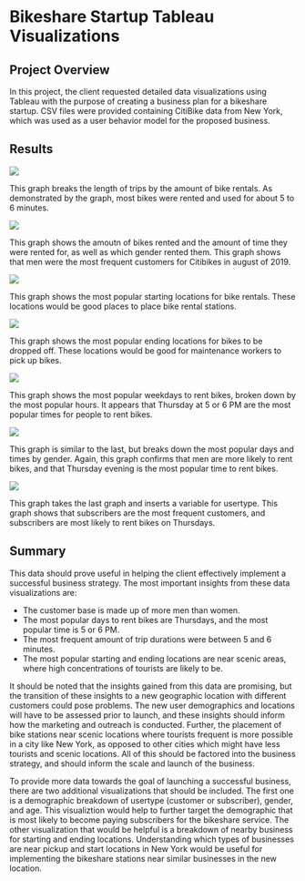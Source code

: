 # Bikeshare Startup Tableau Visualizations

## Project Overview
In this project, the client requested detailed data visualizations using Tableau with the purpose of creating a business plan for a bikeshare startup. CSV files were provided containing CitiBike data from New York, which was used as a user behavior model for the proposed business.

## Results

![](images/checkout_times_by_user.png)

This graph breaks the length of trips by the amount of bike rentals. As demonstrated by the graph, most bikes were rented and used for about 5 to 6 minutes.

![](images/checkout_times_by_gender.png)

This graph shows the amoutn of bikes rented and the amount of time they were rented for, as well as which gender rented them. This graph shows that men were the most frequent customers for Citibikes in august of 2019.

![](images/top_starting_location.png)

This graph shows the most popular starting locations for bike rentals. These locations would be good places to place bike rental stations.

![](images/top_ending_location.png)

This graph shows the most popular ending locations for bikes to be dropped off. These locations would be good for maintenance workers to pick up bikes.

![](images/trips_by_dy_by_hour.png)

This graph shows the most popular weekdays to rent bikes, broken down by the most popular hours. It appears that Thursday at 5 or 6 PM are the most popular times for people to rent bikes.

![](images/trips_by_gender_by_day.png)

This graph is similar to the last, but breaks down the most popular days and times by gender. Again, this graph confirms that men are more likely to rent bikes, and that Thursday evening is the most popular time to rent bikes.

![](images/trips_by_gender_by_weekday_by_user.png)

This graph takes the last graph and inserts a variable for usertype. This graph shows that subscribers are the most frequent customers, and subscribers are most likely to rent bikes on Thursdays.

## Summary

This data should prove useful in helping the client effectively implement a successful business strategy. The most important insights from these data visualizations are:
- The customer base is made up of more men than women.
- The most popular days to rent bikes are Thursdays, and the most popular time is 5 or 6 PM.
- The most frequent amount of trip durations were between 5 and 6 minutes.
- The most popular starting and ending locations are near scenic areas, where high concentrations of tourists are likely to be.

It should be noted that the insights gained from this data are promising, but the transition of these insights to a new geographic location with different customers could pose problems. The new user demographics and locations will have to be assessed prior to launch, and these insights should inform how the marketing and outreach is conducted. Further, the placement of bike stations near scenic locations where tourists frequent is more possible in a city like New York, as opposed to other cities which might have less tourists and scenic locations. All of this should be factored into the business strategy, and should inform the scale and launch of the business.

To provide more data towards the goal of launching a successful business, there are two additional visualizations that should be included. The first one is a demographic breakdown of usertype (customer or subscriber), gender, and age. This visualiztion would help to further target the demographic that is most likely to become paying subscribers for the bikeshare service. The other visualization that would be helpful is a breakdown of nearby business for starting and ending locations. Understanding which types of businesses are near pickup and start locations in New York would be useful for implementing the bikeshare stations near similar businesses in the new location.
